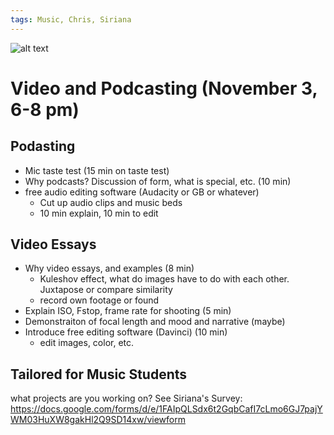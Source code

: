 ```yaml
---
tags: Music, Chris, Siriana
---
```

![alt text](https://files.slack.com/files-pri/T0HTW3H0V-F045CEA7U92/podcast_workshop.png?pub_secret=a65e20a3d6)

# Video and Podcasting (November 3, 6-8 pm)
## Podasting
- Mic taste test (15 min on taste test)
- Why podcasts? Discussion of form, what is special, etc. (10 min)
- free audio editing software (Audacity or GB or whatever)
    - Cut up audio clips and music beds
    - 10 min explain, 10 min to edit


## Video Essays
- Why video essays, and examples (8 min)
    - Kuleshov effect, what do images have to do with each other. Juxtapose or compare similarity
    - record own footage or found
- Explain ISO, Fstop, frame rate for shooting (5 min)
- Demonstraiton of focal length and mood and narrative (maybe) 
- Introduce free editing software (Davinci) (10 min)
    - edit images, color, etc.
## Tailored for Music Students
what projects are you working on?
See Siriana's Survey: https://docs.google.com/forms/d/e/1FAIpQLSdx6t2GqbCafI7cLmo6GJ7pajYWM03HuXW8gakHl2Q9SD14xw/viewform





